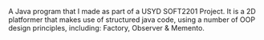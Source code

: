 A Java program that I made as part of a USYD SOFT2201 Project. It is a 2D platformer that makes use of structured java code, using a number of OOP design principles, including: Factory, Observer & Memento.
